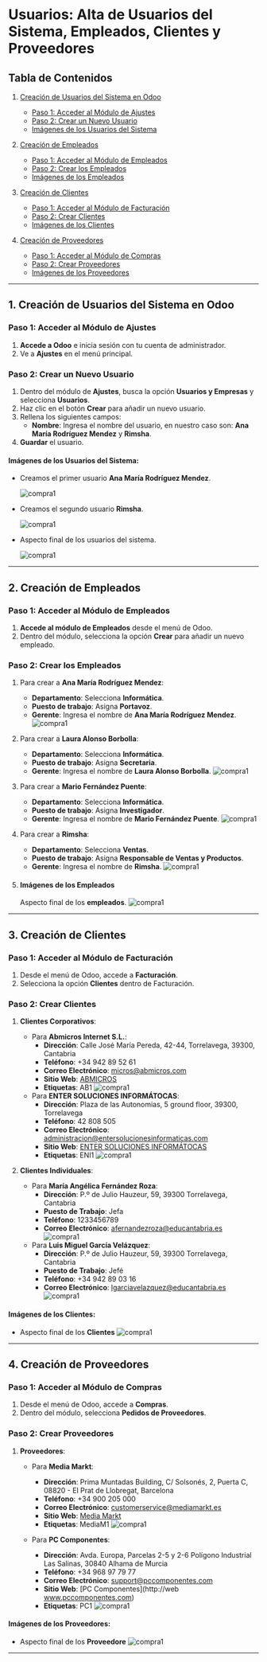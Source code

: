 # Usuarios: Alta de Usuarios del Sistema, Empleados, Clientes y Proveedores

## Tabla de Contenidos

1. [Creación de Usuarios del Sistema en Odoo](#1-creación-de-usuarios-del-sistema-en-odoo)  
   - [Paso 1: Acceder al Módulo de Ajustes](#paso-1-acceder-al-módulo-de-ajustes)  
   - [Paso 2: Crear un Nuevo Usuario](#paso-2-crear-un-nuevo-usuario)  
   - [Imágenes de los Usuarios del Sistema](#imágenes-de-los-usuarios-del-sistema)  

2. [Creación de Empleados](#2-creación-de-empleados)  
   - [Paso 1: Acceder al Módulo de Empleados](#paso-1-acceder-al-módulo-de-empleados)  
   - [Paso 2: Crear los Empleados](#paso-2-crear-los-empleados)  
   - [Imágenes de los Empleados](#imágenes-de-los-empleados)  

3. [Creación de Clientes](#3-creación-de-clientes)  
   - [Paso 1: Acceder al Módulo de Facturación](#paso-1-acceder-al-módulo-de-facturación)  
   - [Paso 2: Crear Clientes](#paso-2-crear-clientes)  
   - [Imágenes de los Clientes](#imágenes-de-los-clientes)  

4. [Creación de Proveedores](#4-creación-de-proveedores)  
   - [Paso 1: Acceder al Módulo de Compras](#paso-1-acceder-al-módulo-de-compras)  
   - [Paso 2: Crear Proveedores](#paso-2-crear-proveedores)  
   - [Imágenes de los Proveedores](#imágenes-de-los-proveedores)

---

## 1. Creación de Usuarios del Sistema en Odoo

### Paso 1: Acceder al Módulo de Ajustes

1. **Accede a Odoo** e inicia sesión con tu cuenta de administrador.
2. Ve a **Ajustes** en el menú principal.

### Paso 2: Crear un Nuevo Usuario

1. Dentro del módulo de **Ajustes**, busca la opción **Usuarios y Empresas** y selecciona **Usuarios**.
2. Haz clic en el botón **Crear** para añadir un nuevo usuario.
3. Rellena los siguientes campos:
   - **Nombre**: Ingresa el nombre del usuario, en nuestro caso son: **Ana María Rodríguez Mendez** y **Rimsha**.
4. **Guardar** el usuario.

#### Imágenes de los Usuarios del Sistema:
- Creamos el primer usuario **Ana María Rodríguez Mendez**.
  
  ![compra1](/site/img/1.png)
  
- Creamos el segundo usuario **Rimsha**.
  
  ![compra1](/site/img/4.png)

  
- Aspecto final de los usuarios del sistema.

  ![compra1](/site/img/5.png)


---

## 2. Creación de Empleados

### Paso 1: Acceder al Módulo de Empleados

1. **Accede al módulo de Empleados** desde el menú de Odoo.
2. Dentro del módulo, selecciona la opción **Crear** para añadir un nuevo empleado.

### Paso 2: Crear los Empleados

1. Para crear a **Ana María Rodríguez Mendez**:
   - **Departamento**: Selecciona **Informática**.
   - **Puesto de trabajo**: Asigna **Portavoz**.
   - **Gerente**: Ingresa el nombre de **Ana María Rodríguez Mendez**.
     ![compra1](/site/img/Ana-u.png)
2. Para crear a **Laura Alonso Borbolla**:
   - **Departamento**: Selecciona **Informática**.
   - **Puesto de trabajo**: Asigna **Secretaria**.
   - **Gerente**: Ingresa el nombre de **Laura Alonso Borbolla**.
     ![compra1](/site/img/laura-u.png)
3. Para crear a **Mario Fernández Puente**:
   - **Departamento**: Selecciona **Informática**.
   - **Puesto de trabajo**: Asigna **Investigador**.
   - **Gerente**: Ingresa el nombre de **Mario Fernández Puente**.
     ![compra1](/site/img/mario-u.png)
4. Para crear a **Rimsha**:
   - **Departamento**: Selecciona **Ventas**.
   - **Puesto de trabajo**: Asigna **Responsable de Ventas y Productos**.
   - **Gerente**: Ingresa el nombre de **Rimsha**.
     ![compra1](/site/img/rim-u.png)

     
6. #### Imágenes de los Empleados
   Aspecto final de los **empleados**.
   ![compra1](/site/img/empleados.png)

---

## 3. Creación de Clientes

### Paso 1: Acceder al Módulo de Facturación

1. Desde el menú de Odoo, accede a **Facturación**.
2. Selecciona la opción **Clientes** dentro de Facturación.

### Paso 2: Crear Clientes

1. **Clientes Corporativos**:
   - Para **Abmicros Internet S.L.**:
     - **Dirección**: Calle José María Pereda, 42-44, Torrelavega, 39300, Cantabria
     - **Teléfono**: +34 942 89 52 61
     - **Correo Electrónico**: micros@abmicros.com
     - **Sitio Web**: [ABMICROS](https://empresite.eleconomista.es/ABMICROS-INTERNET.html)
     - **Etiquetas**: AB1
       ![compra1](/site/img/abmicros.png)
   - Para **ENTER SOLUCIONES INFORMÁTOCAS**:
     - **Dirección**: Plaza de las Autonomias, 5 ground floor, 39300, Torrelavega
     - **Teléfono**: 42 808 505
     - **Correo Electrónico**: administracion@entersolucionesinformaticas.com
     - **Sitio Web**: [ENTER SOLUCIONES INFORMÁTOCAS](https://entersolucionesinformaticas.com/enter)
     - **Etiquetas**: ENI1
       ![compra1](/site/img/enter.png)

2. **Clientes Individuales**:
   - Para **María Angélica Fernández Roza**:
     - **Dirección**: P.º de Julio Hauzeur, 59, 39300 Torrelavega, Cantabria
     - **Puesto de Trabajo**: Jefa
     - **Teléfono**: 1233456789
     - **Correo Electrónico**: afernandezroza@educantabria.es
       ![compra1](/site/img/angelica.png)
   - Para **Luis Miguel García Velázquez**:
     - **Dirección**: P.º de Julio Hauzeur, 59, 39300 Torrelavega, Cantabria
     - **Puesto de Trabajo**: Jefé
     - **Teléfono**: +34 942 89 03 16
     - **Correo Electrónico**: lgarciavelazquez@educantabria.es
       ![compra1](/site/img/luis.png)

#### Imágenes de los Clientes:
- Aspecto final de los **Clientes**
  ![compra1](/site/img/clientes.png)

---

## 4. Creación de Proveedores

### Paso 1: Acceder al Módulo de Compras

1. Desde el menú de Odoo, accede a **Compras**.
2. Dentro del módulo, selecciona **Pedidos de Proveedores**.

### Paso 2: Crear Proveedores

1. **Proveedores**:
   - Para **Media Markt**:
     - **Dirección**: Prima Muntadas Building, C/ Solsonés, 2, Puerta C, 08820 - El Prat de Llobregat, Barcelona
     - **Teléfono**: +34 900 205 000
     - **Correo Electrónico**: customerservice@mediamarkt.es
     - **Sitio Web**: [Media Markt](https://www.mediamarkt.es/es)
     - **Etiquetas**: MediaM1
       ![compra1](/site/img/mm.png)

   - Para **PC Componentes**:
     - **Dirección**: Avda. Europa, Parcelas 2-5 y 2-6 Polígono Industrial Las Salinas, 30840 Alhama de Murcia
     - **Teléfono**: +34 968 97 79 77
     - **Correo Electrónico**: support@pccomponentes.com
     - **Sitio Web**: [PC Componentes](http://web www.pccomponentes.com)
     - **Etiquetas**: PC1
       ![compra1](/site/img/PC.png)

#### Imágenes de los Proveedores:
- Aspecto final de los **Proveedore**
  ![compra1](/site/img/proveedores.png)

---



